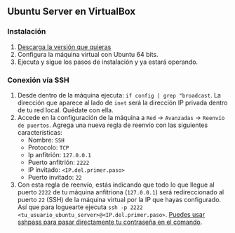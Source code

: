 ## Ubuntu Server en VirtualBox

### Instalación
1. [Descarga la versión que quieras](https://www.ubuntu.com/download/server)
2. Configura la máquina virtual con Ubuntu 64 bits.
3. Ejecuta y sigue los pasos de instalación y ya estará operando.

### Conexión vía SSH
1. Desde dentro de la máquina ejecuta: `if config | grep "broadcast`. La dirección que aparece al lado de `inet` será la dirección IP privada dentro de tu red local. Quédate con ella.
2. Accede en la configuración de la máquina a `Red` -> `Avanzadas` -> `Reenvío de puertos`. Agrega una nueva regla de reenvío con las siguientes características:
    - Nombre: `SSH`
    - Protocolo: `TCP`
    - Ip anfitrión: `127.0.0.1`
    - Puerto anfitrión: `2222`
    - IP invitado: `<IP.del.primer.paso>`
    - Puerto invitado: `22`
3. Con esta regla de reenvío, estás indicando que todo lo que llegue al puerto `2222` de tu máquina anfitriona (`127.0.0.1`) será redireccionado al puerto `22` (SSH) de la máquina virtual por la IP que hayas configurado. Así que para loguearte ejecuta `ssh -p 2222 <tu_usuario_ubuntu_server>@<IP.del.primer.paso>`. [Puedes usar sshpass para pasar directamente tu contraseña en el comando](https://github.com/mondeja/fullstack/blob/master/backend/src/012-protocolos_red/SSH/SFTP_SCP/connect.sh).
